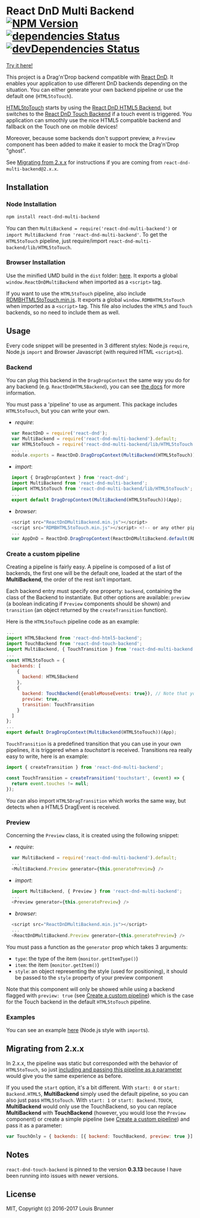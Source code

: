 # React DnD Multi Backend [![NPM Version][npm-image]][npm-url] [![dependencies Status][deps-image]][deps-url] [![devDependencies Status][deps-dev-image]][deps-dev-url]

[Try it here!](https://louisbrunner.github.io/dnd-multi-backend/react)

This project is a Drag'n'Drop backend compatible with [React DnD](https://github.com/gaearon/react-dnd).
It enables your application to use different DnD backends depending on the situation.
You can either generate your own backend pipeline or use the default one (`HTML5toTouch`).

[HTML5toTouch](src/lib/HTML5toTouch.js) starts by using the [React DnD HTML5 Backend](https://github.com/gaearon/react-dnd-html5-backend), but switches to the [React DnD Touch Backend](https://github.com/yahoo/react-dnd-touch-backend) if a touch event is triggered.
You application can smoothly use the nice HTML5 compatible backend and fallback on the Touch one on mobile devices!

Moreover, because some backends don't support preview, a `Preview` component has been added to make it easier to mock the Drag'n'Drop "ghost".

See [Migrating from 2.x.x](#migrating-from-2xx) for instructions if you are coming from `react-dnd-multi-backend@2.x.x`.


## Installation

### Node Installation

```sh
npm install react-dnd-multi-backend
```

You can then `MultiBackend = require('react-dnd-multi-backend')` or `import MultiBackend from 'react-dnd-multi-backend'`.
To get the `HTML5toTouch` pipeline, just require/import `react-dnd-multi-backend/lib/HTML5toTouch`.

### Browser Installation

Use the minified UMD build in the `dist` folder: [here](dist/ReactDnDMultiBackend.min.js).
It exports a global `window.ReactDnDMultiBackend` when imported as a `<script>` tag.

If you want to use the `HTML5toTouch` pipeline, also include [RDMBHTML5toTouch.min.js](dist/RDMBHTML5toTouch.min.js).
It exports a global `window.RDMBHTML5toTouch` when imported as a `<script>` tag.
This file also includes the `HTML5` and `Touch` backends, so no need to include them as well.


## Usage

Every code snippet will be presented in 3 different styles: Node.js `require`, Node.js `import` and Browser Javascript (with required HTML `<script>`s).

### Backend

You can plug this backend in the `DragDropContext` the same way you do for any backend (e.g. `ReactDnDHTML5Backend`), you can see [the docs](http://gaearon.github.io/react-dnd/docs-html5-backend.html) for more information.

You must pass a 'pipeline' to use as argument. This package includes `HTML5toTouch`, but you can write your own.

 - *require*:
```js
  var ReactDnD = require('react-dnd');
  var MultiBackend = require('react-dnd-multi-backend').default;
  var HTML5toTouch = require('react-dnd-multi-backend/lib/HTML5toTouch').default; // or any other pipeline
  ...
  module.exports = ReactDnD.DragDropContext(MultiBackend(HTML5toTouch))(App);
```

 - *import*:
```js
  import { DragDropContext } from 'react-dnd';
  import MultiBackend from 'react-dnd-multi-backend';
  import HTML5toTouch from 'react-dnd-multi-backend/lib/HTML5toTouch'; // or any other pipeline
  ...
  export default DragDropContext(MultiBackend(HTML5toTouch))(App);
```

 - *browser*:
```js
  <script src="ReactDnDMultiBackend.min.js"></script>
  <script src="RDMBHTML5toTouch.min.js"></script> <!-- or any other pipeline -->
  ...
  var AppDnD = ReactDnD.DragDropContext(ReactDnDMultiBackend.default(RDMBHTML5toTouch.default))(App); // `.default` is only used to get the ES6 module default export
```

### Create a custom pipeline

Creating a pipeline is fairly easy. A pipeline is composed of a list of backends, the first one will be the default one, loaded at the start of the **MultiBackend**, the order of the rest isn't important.

Each backend entry must specify one property: `backend`, containing the class of the Backend to instantiate.
But other options are available: `preview` (a boolean indicating if `Preview` components should be shown) and `transition` (an object returned by the `createTransition` function).

Here is the `HTML5toTouch` pipeline code as an example:
```js
...
import HTML5Backend from 'react-dnd-html5-backend';
import TouchBackend from 'react-dnd-touch-backend';
import MultiBackend, { TouchTransition } from 'react-dnd-multi-backend';
...
const HTML5toTouch = {
  backends: [
    {
      backend: HTML5Backend
    },
    {
      backend: TouchBackend({enableMouseEvents: true}), // Note that you can call your backends with options
      preview: true,
      transition: TouchTransition
    }
  ]
};
...
export default DragDropContext(MultiBackend(HTML5toTouch))(App);
```

`TouchTransition` is a predefined transition that you can use in your own pipelines, it is triggered when a *touchstart* is received. Transitions rea really easy to write, here is an example:

```js
import { createTransition } from 'react-dnd-multi-backend';

const TouchTransition = createTransition('touchstart', (event) => {
  return event.touches != null;
});
```

You can also import `HTML5DragTransition` which works the same way, but detects when a HTML5 DragEvent is received.


### Preview

Concerning the `Preview` class, it is created using the following snippet:

 - *require*:
```js
  var MultiBackend = require('react-dnd-multi-backend').default;
  ...
  <MultiBackend.Preview generator={this.generatePreview} />
```

 - *import*:
```js
  import MultiBackend, { Preview } from 'react-dnd-multi-backend';
  ...
  <Preview generator={this.generatePreview} />
```

 - *browser*:
```js
  <script src="ReactDnDMultiBackend.min.js"></script>
  ...
  <ReactDnDMultiBackend.Preview generator={this.generatePreview} />
```

You must pass a function as the `generator` prop which takes 3 arguments:

 - `type`: the type of the item (`monitor.getItemType()`)
 - `item`: the item (`monitor.getItem()`)
 - `style`: an object representing the style (used for positioning), it should be passed to the `style` property of your preview component

Note that this component will only be showed while using a backend flagged with `preview: true` (see [Create a custom pipeline](#create-a-custom-pipeline)) which is the case for the Touch backend in the default `HTML5toTouch` pipeline.


### Examples

You can see an example [here](src/examples/) (Node.js style with `import`s).


## Migrating from 2.x.x

In 2.x.x, the pipeline was static but corresponded with the behavior of `HTML5toTouch`, so just [including and passing this pipeline as a parameter](#backend) would give you the same experience as before.

If you used the `start` option, it's a bit different.
With `start: 0` or `start: Backend.HTML5`, **MultiBackend** simply used the default pipeline, so you can also just pass `HTML5toTouch`.
With `start: 1` or `start: Backend.TOUCH`, **MultiBackend** would only use the TouchBackend, so you can replace **MultiBackend** with **TouchBackend** (however, you would lose the `Preview` component) or create a simple pipeline (see [Create a custom pipeline](#create-a-custom-pipeline)) and pass it as a parameter:
```js
var TouchOnly = { backends: [{ backend: TouchBackend, preview: true }] };
```

## Notes

`react-dnd-touch-backend` is pinned to the version **0.3.13** because I have been running into issues with newer versions.


## License

MIT, Copyright (c) 2016-2017 Louis Brunner



[npm-image]: https://img.shields.io/npm/v/react-dnd-multi-backend.svg
[npm-url]: https://npmjs.org/package/react-dnd-multi-backend
[deps-image]: https://david-dm.org/louisbrunner/react-dnd-multi-backend/status.svg
[deps-url]: https://david-dm.org/louisbrunner/react-dnd-multi-backend
[deps-dev-image]: https://david-dm.org/louisbrunner/react-dnd-multi-backend/dev-status.svg
[deps-dev-url]: https://david-dm.org/louisbrunner/react-dnd-multi-backend?type=dev

